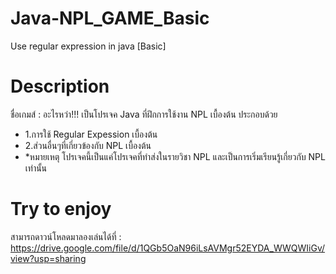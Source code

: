 # Java-NPL_GAME_Basic
  Use regular expression in java [Basic]

# Description
  ชื่อเกมส์ : อะไรหว่า!!!
  เป็นโปรเจค Java ที่ฝึกการใช้งาน NPL เบื้องต้น ประกอบด้วย
   - 1.การใช้ Regular Expession เบื้องต้น
   - 2.ส่วนอื่นๆที่เกี่ยวข้องกับ NPL เบื้องต้น
   - *หมายเหตุ โปรเจคนี้เป็นแค่โปรเจคที่ทำส่งในรายวิชา NPL และเป็นการเริ่มเรียนรู้เกี่ยวกับ NPL เท่านั้น
   
# Try to enjoy
  สามารถดาวน์โหลดมาลองเล่นได้ที่ : 
 https://drive.google.com/file/d/1QGb5OaN96iLsAVMgr52EYDA_WWQWIiGv/view?usp=sharing
